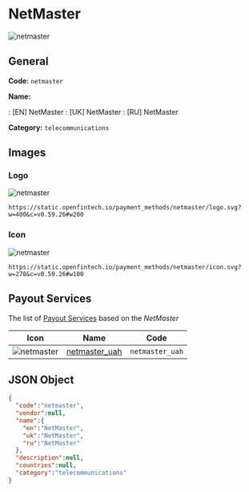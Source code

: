 
# NetMaster 
![netmaster](https://static.openfintech.io/payment_methods/netmaster/logo.svg?w=400&c=v0.59.26#w200)  

## General 
**Code:** `netmaster` 
 
**Name:** 
 
:	[EN] NetMaster 
:	[UK] NetMaster 
:	[RU] NetMaster 
 
**Category:** `telecommunications` 
 

## Images 

### Logo 
![netmaster](https://static.openfintech.io/payment_methods/netmaster/logo.svg?w=400&c=v0.59.26#w200)  

```
https://static.openfintech.io/payment_methods/netmaster/logo.svg?w=400&c=v0.59.26#w200
```  

### Icon 
![netmaster](https://static.openfintech.io/payment_methods/netmaster/icon.svg?w=278&c=v0.59.26#w100)  

```
https://static.openfintech.io/payment_methods/netmaster/icon.svg?w=278&c=v0.59.26#w100
```  

## Payout Services 
 
The list of [Payout Services](/payout-services/) based on the _NetMaster_ 

|Icon|Name|Code| 
|:---:|:---:|:---:| 
|![netmaster](https://static.openfintech.io/payout_methods/netmaster/icon.png?w=278&c=v0.59.26#w40) |[netmaster_uah](/payout-services/netmaster_uah/)|`netmaster_uah`| 
 

## JSON Object 

```json
{
  "code":"netmaster",
  "vendor":null,
  "name":{
    "en":"NetMaster",
    "uk":"NetMaster",
    "ru":"NetMaster"
  },
  "description":null,
  "countries":null,
  "category":"telecommunications"
}
```  
